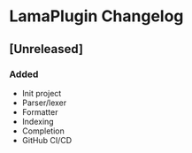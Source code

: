 <!-- Keep a Changelog guide -> https://keepachangelog.com -->

# LamaPlugin Changelog

## [Unreleased]
### Added
- Init project
- Parser/lexer
- Formatter
- Indexing
- Completion
- GitHub CI/CD

